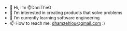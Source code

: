 - 👋 Hi, I’m @DaniTheG
- 👀 I’m interested in creating products that solve problems
- 🌱 I’m currently learning software engineering
- 📫 How to reach me: dhamzehlou@gmail.com :)

<!---
DaniTheG/DaniTheG is a ✨ special ✨ repository because its `README.md` (this file) appears on your GitHub profile.
You can click the Preview link to take a look at your changes.
--->
